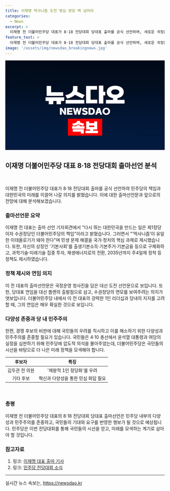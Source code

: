 ```yaml
---
title: 이재명 먹사니즘 도전 명심 정당 벽 넘어야
categories:
  - News
excerpt: >
  이재명 전 더불어민주당 대표가 8·18 전당대회 당대표 출마를 공식 선언하며, 새로운 국정운영 청사진을 제시했다. 기본사회 실현을 위한 정책과 함께 연임을 통한 수권정당의 면모를 보여주려는 의지도 엿보였다. 그러나 경쟁 후보들의 친이재명 팬클럽 형성과 민주주의 위축 등 우려도 제기됐다. 이번 전당대회를 통해 민주당의 행보가 국민에게 어떻게 비추어지는지를 성찰하고, 혁신과 비전을 통해 민심에 부응하는 대회가 되기를 기대한다.
feature_text: >
  이재명 전 더불어민주당 대표가 8·18 전당대회 당대표 출마를 공식 선언하며, 새로운 국정운영 청사진을 제시했다. 기본사회 실현을 위한 정책과 함께 연임을 통한 수권정당의 면모를 보여주려는 의지도 엿보였다. 그러나 경쟁 후보들의 친이재명 팬클럽 형성과 민주주의 위축 등 우려도 제기됐다. 이번 전당대회를 통해 민주당의 행보가 국민에게 어떻게 비추어지는지를 성찰하고, 혁신과 비전을 통해 민심에 부응하는 대회가 되기를 기대한다.
image: '/assets/img/newsdao_breakingnews.jpg'
---
```


<p><img src="/assets/img/newsdao_breakingnews.jpg" alt="pcversion 속보" /></p>

<h2 data-ke-size="size26">이재명 더불어민주당 대표 8·18 전당대회 출마선언 분석</h2>

<p data-ke-size="size16">&nbsp;</p>

<p>이재명 전 더불어민주당 대표가 8·18 전당대회 출마를 공식 선언하여 민주당의 책임과 대한민국의 미래를 이끌어 나갈 의지를 밝혔습니다. 이에 대한 출마선언문과 앞으로의 전망에 대해 분석해보겠습니다.</p>

<h3>출마선언문 요약</h3>

<p data-ke-size="size16">이재명 전 대표는 출마 선언 기자회견에서 "다시 뛰는 대한민국을 만드는 일은 제1정당이자 수권정당인 더불어민주당의 책임"이라고 밝혔습니다. 그러면서 "‘먹사니즘’이 유일한 이데올로기가 돼야 한다"며 민생 문제 해결을 국가·정치의 핵심 과제로 제시했습니다. 또한, 자신의 상징인 '기본사회'를 출생기본소득·기본주거·기본금융 등으로 구체화하고, 과학기술·미래기술 집중 투자, 재생에너지로의 전환, 2035년까지 주4일제 정착 등 정책도 제시하였습니다.</p>

<h3>정책 제시와 연임 의지</h3>

<p data-ke-size="size16">이 전 대표의 출마선언문은 국정운영 청사진을 담은 대선 도전 선언문으로 보입니다. 또한, 당대표 연임을 대선 플랜의 출발점으로 삼고, 수권정당의 면모를 보여주려는 의지가 엿보입니다. 더불어민주당 내에서 이 전 대표의 강력한 1인 리더십과 당내의 지지를 고려할 때, 그의 연임은 매우 확실한 것으로 보입니다.</p>

<h3>다양성 존중과 당 내 민주주의</h3>

<p data-ke-size="size16">한편, 경쟁 후보의 비판에 대해 국민들의 우려를 직시하고 이를 해소하기 위한 다양성과 민주주의를 존중할 필요가 있습니다. 국민들은 4·10 총선에서 윤석열 대통령과 여당의 실정을 심판하기 위해 민주당에 압도적 의석을 몰아주었는데, 더불어민주당은 국민들의 시선을 바탕으로 더 나은 미래 정책을 모색해야 합니다.</p>

<table>
<thead>
<tr>
<th style="text-align: center;">후보자</th>
<th style="text-align: center;">특징</th>
</tr>
</thead>
<tbody>
<tr>
<td style="text-align: center;">김두관 전 의원</td>
<td style="text-align: center;">'제왕적 1인 정당화'를 우려</td>
</tr>
<tr>
<td style="text-align: center;">기타 후보</td>
<td style="text-align: center;">혁신과 다양성을 통한 민심 화답 필요</td>
</tr>
</tbody>
</table>

<p data-ke-size="size16">&nbsp;</p>

<h3>총평</h3>

<p data-ke-size="size16">이재명 전 더불어민주당 대표의 8·18 전당대회 당대표 출마선언은 민주당 내부의 다양성과 민주주의를 존중하고, 국민들의 기대와 요구를 반영한 행보가 될 것으로 예상됩니다. 민주당은 이번 전당대회를 통해 국민들의 시선을 얻고, 미래를 모색하는 계기로 삼아야 할 것입니다.</p>

<h3>참고자료</h3>

<ol>
<li>링크: <a href="https://www.examplelink.com">이재명 대표 출마 기사</a></li>
<li>링크: <a href="https://www.examplelink2.com">민주당 전당대회 소식</a></li>
</ol>

<p data-ke-size="size16"></p>

<hr>

<p data-ke-size="size16"></p>
실시간 뉴스 속보는, <a href="https://newsdao.kr" rel="dofollow">https://newsdao.kr</a>


